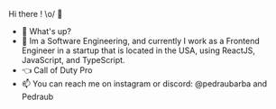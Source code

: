 Hi there ! \o/ 👋

- 👋 What's up?
- 🌱 Im a Software Engineering, and currently I work as a Frontend Engineer in a startup that is located in the USA, using ReactJS, JavaScript, and TypeScript.
- :point_left: Call of Duty Pro
- 📫 You can reach me on instagram or discord: @pedraubarba and Pedraub

<!---
PedroBarbosaSw/PedroBarbosaSw is a ✨ special ✨ repository because its `README.md` (this file) appears on your GitHub profile.
You can click the Preview link to take a look at your changes.
--->
